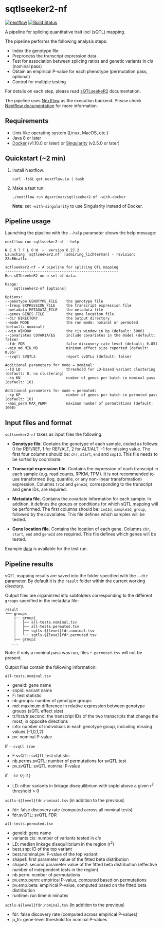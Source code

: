 # sqtlseeker2-nf

[![nextflow](https://img.shields.io/badge/nextflow-%E2%89%A50.27.0-blue.svg)](http://nextflow.io)
[![Build Status](https://travis-ci.org/dgarrimar/sqtlseeker2-nf.svg?branch=master)](https://travis-ci.org/dgarrimar/sqtlseeker2-nf)

A pipeline for splicing quantitative trait loci (sQTL) mapping.

The pipeline performs the following analysis steps:

* Index the genotype file
* Preprocess the transcript expression data
* Test for association between splicing ratios and genetic variants in *cis* (nominal pass)
* Obtain an empirical P-value for each phenotype (permutation pass, optional)
* Control for multiple testing 

For details on each step, please read [sQTLseekeR2](https://github.com/dgarrimar/sQTLseekeR2) documentation.

The pipeline uses [Nextflow](http://www.nextflow.io) as the execution backend. Please check [Nextflow documentation](http://www.nextflow.io/docs/latest/index.html) for more information.

## Requirements

- Unix-like operating system (Linux, MacOS, etc.)
- Java 8 or later 
- [Docker](https://www.docker.com/) (v1.10.0 or later) or [Singularity](http://singularity.lbl.gov) (v2.5.0 or later)

## Quickstart (~2 min)

1. Install Nextflow:
    ```
    curl -fsSL get.nextflow.io | bash
    ```

2. Make a test run:
    ```
    ./nextflow run dgarrimar/sqtlseeker2-nf -with-docker
    ```

    **Note**: set `-with-singularity` to use Singularity instead of Docker. 

## Pipeline usage

Launching the pipeline with the `--help` parameter shows the help message:

```
nextflow run sqtlseeker2-nf --help
```

```
N E X T F L O W  ~  version 0.27.2
Launching `sqtlseeker2.nf` [admiring_lichterman] - revision: 28c86caf1c

sqtlseeker2-nf ~ A pipeline for splicing QTL mapping
----------------------------------------------------
Run sQTLseekeR2 on a set of data.

Usage: 
    sqtlseeker2-nf [options]

Options:
--genotype GENOTYPE_FILE    the genotype file
--trexp EXPRESSION_FILE     the transcript expression file
--metadata METADATA_FILE    the metadata file
--genes GENES_FILE          the gene location file
--dir DIRECTORY             the output directory
--mode MODE                 the run mode: nominal or permuted (default: nominal)
--win WINDOW                the cis window in bp (default: 5000)
--covariates COVARIATES     include covariates in the model (default: false)
--fdr FDR                   false discovery rate level (default: 0.05)
--min_md MIN_MD             minimum effect size reported (default: 0.05)
--svqtl SVQTLS              report svQTLs (default: false)

Additional parameters for mode = nominal:
--ld LD                     threshold for LD-based variant clustering (default: 0, no clustering)
--kn KN                     number of genes per batch in nominal pass (default: 10)

Additional parameters for mode = permuted:
--kp KP                     number of genes per batch in permuted pass (default: 10)
--max_perm MAX_PERM         maximum number of permutations (default: 1000)
```

## Input files and format

`sqtlseeker2-nf` takes as input files the following:

* **Genotype file.**
Contains the genotype of each sample, coded as follows: 0 for REF/REF, 1 for REF/ALT, 2 for ALT/ALT, -1 for missing value.
The first four columns should be: `chr`, `start`, `end` and `snpId`. This file needs to be sorted by coordinate.

* **Transcript expression file.**
Contains the expression of each transcript in each sample (e.g. read counts, RPKM, TPM).
It is not recommended to use transformed (log, quantile, or any non-linear transformation) expression.
Columns `trId` and `geneId`, corresponding to the transcript and gene IDs, are required. 

* **Metadata file.** Contains the covariate information for each sample. 
In addition, it defines the groups or conditions for which sQTL mapping will be performed.
The first columns should be: `indId`, `sampleId`, `group`, followed by the covariates.
This file defines which samples will be tested.

* **Gene location file.**
Contains the location of each gene. Columns `chr`, `start`, `end` and `geneId` are required. 
This file defines which genes will be tested.

Example [data](data) is available for the test run.

## Pipeline results

sQTL mapping results are saved into the folder specified with the `--dir` parameter. By default it is the `result` folder within the current working directory.

Output files are organinzed into subfolders corresponding to the different `groups` specified in the metadata file: 

```
result
└── groups
    ├── group1                            
    │   ├── all-tests.nominal.tsv          
    │   ├── all-tests.permuted.tsv         
    │   ├── sqtls-${level}fdr.nominal.tsv      
    │   └── sqtls-${level}fdr.permuted.tsv     
    ├── group2
   ...
```

Note: if only a nominal pass was run, files `*.permuted.tsv` will not be present.

Output files contain the following information:

`all-tests.nominal.tsv`

* geneId: gene name	
* snpId: variant name
* F: test statistic
* nb.groups: number of genotype groups
* md: maximum difference in relative expression between genotype groups (sQTL effect size)
* tr.first/tr.second: the transcript IDs of the two transcripts that change the most, in opposite directions
* info: number of individuals in each genotype group, including missing values (-1,0,1,2)
* pv: nominal P-value

if `--svqtl true`
* F.svQTL: svQTL test statistic
* nb.perms.svQTL: number of permutations for svQTL test
* pv.svQTL: svQTL nominal P-value 

if `--ld ${r2}`
* LD: other variants in linkage disequilibrium with snpId above a given r<sup>2</sup> threshold > 0

`sqtls-${level}fdr.nominal.tsv` (in addition to the previous)

* fdr: false discovery rate (computed across all nominal tests)
* fdr.svQTL: svQTL FDR

`all-tests.permuted.tsv`

* geneId: gene name
* variants.cis: number of variants tested in *cis*
* LD: median linkage disequilibrium in the region (r<sup>2</sup>)
* best.snp: ID of the top variant
* best.nominal.pv: P-value of the top variant
* shape1: first parameter value of the fitted beta distribution
* shape2: second parameter value of the fitted beta distribution (effective number of independent tests in the region)
* nb.perm: number of permutations
* pv.emp.perm: empirical P-value, computed based on permutations
* pv.emp.beta: empirical P-value, computed based on the fitted beta distribution
* runtime: run time in minutes

`sqtls-${level}fdr.nominal.tsv` (in addition to the previous)

* fdr: false discovery rate (computed across empirical P-values)
* p_tn: gene-level threshold for nominal P-values
